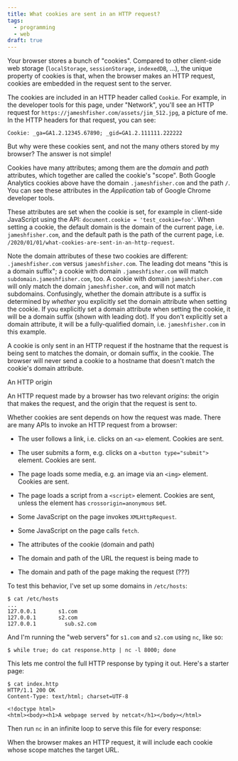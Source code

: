 ```yaml
---
title: What cookies are sent in an HTTP request?
tags:
  - programming
  - web
draft: true
---
```


Your browser stores a bunch of "cookies".
Compared to other client-side web storage
(`localStorage`, `sessionStorage`, `indexedDB`, ...),
the unique property of cookies is that,
when the browser makes an HTTP request,
cookies are embedded in the request sent to the server.

The cookies are included in an HTTP header called `Cookie`.
For example,
in the developer tools for this page,
under "Network",
you'll see an HTTP request for `https://jameshfisher.com/assets/jim_512.jpg`,
a picture of me.
In the HTTP headers for that request, you can see:

```
Cookie: _ga=GA1.2.12345.67890; _gid=GA1.2.111111.222222
```

But why were these cookies sent,
and not the many others stored by my browser?
The answer is not simple!

Cookies have many attributes;
among them are the _domain_ and _path_ attributes,
which together are called the cookie's "scope".
Both Google Analytics cookies above have the domain `.jameshfisher.com` and the path `/`.
You can see these attributes in the _Application_ tab of Google Chrome developer tools.

These attributes are set when the cookie is set,
for example in client-side JavaScript using the API:
`document.cookie = 'test_cookie=foo'`.
When setting a cookie,
the default domain is the domain of the current page,
i.e. `jameshfisher.com`,
and the default path is the path of the current page,
i.e. `/2020/01/01/what-cookies-are-sent-in-an-http-request`.

Note the domain attributes of these two cookies are different:
`.jameshfisher.com` versus `jameshfisher.com`.
The leading dot means "this is a domain suffix";
a cookie with domain `.jameshfisher.com` will match `subdomain.jameshfisher.com`, too.
A cookie with domain `jameshfisher.com` will only match the domain `jameshfisher.com`,
and will not match subdomains.
Confusingly, whether the domain attribute is a suffix is determined by
_whether_ you explicitly set the domain attribute when setting the cookie.
If you explicitly set a domain attribute when setting the cookie,
it will be a domain suffix (shown with leading dot).
If you don't explicitly set a domain attribute,
it will be a fully-qualified domain,
i.e. `jameshfisher.com` in this example.

A cookie is only sent in an HTTP request
if the hostname that the request is being sent to
matches the domain, or domain suffix,
in the cookie.
The browser will never send a cookie
to a hostname that doesn't match the cookie's domain attribute.

An HTTP origin 

An HTTP request made by a browser has two relevant _origins_:
the origin that makes the request,
and the origin that the request is sent to.

Whether cookies are sent depends on how the request was made.
There are many APIs to invoke an HTTP request from a browser:

* The user follows a link, i.e. clicks on an  `<a>` element.
  Cookies are sent.
* The user submits a form, e.g. clicks on a `<button type="submit">` element.
  Cookies are sent.
* The page loads some media, e.g. an image via an `<img>` element.
  Cookies are sent.
* The page loads a script from a `<script>` element.
  Cookies are sent, unless the element has `crossorigin=anonymous` set.
* Some JavaScript on the page invokes `XMLHttpRequest`.
  
* Some JavaScript on the page calls `fetch`.




* The attributes of the cookie (domain and path)
* The domain and path of the URL the request is being made to
* The domain and path of the page making the request (???)










To test this behavior, 
I've set up some domains in `/etc/hosts`:

```
$ cat /etc/hosts
...
127.0.0.1       s1.com
127.0.0.1       s2.com
127.0.0.1	      sub.s2.com
```

And I'm running the "web servers" for `s1.com` and `s2.com` using `nc`, like so:

```
$ while true; do cat response.http | nc -l 8000; done
```

This lets me control the full HTTP response by typing it out.
Here's a starter page:

```
$ cat index.http
HTTP/1.1 200 OK
Content-Type: text/html; charset=UTF-8

<!doctype html>
<html><body><h1>A webpage served by netcat</h1></body></html>
```

Then run `nc` in an infinite loop to serve this file for every response:


When the browser makes an HTTP request,
it will include each cookie
whose scope matches the target URL.
